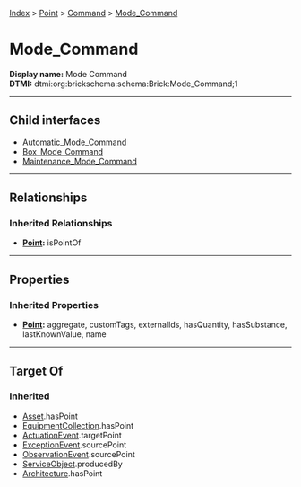 [Index](../../../index.md) > [Point](../../Point.md) > [Command](../Command.md) > [Mode_Command](#)
# Mode_Command

**Display name:** Mode Command<br />
**DTMI:** dtmi:org:brickschema:schema:Brick:Mode_Command;1

---

## Child interfaces
* [Automatic_Mode_Command](Automatic_Mode_Command.md)
* [Box_Mode_Command](Box_Mode_Command.md)
* [Maintenance_Mode_Command](Maintenance_Mode_Command.md)

---

## Relationships

### Inherited Relationships
* **[Point](../../Point.md):** isPointOf

---

## Properties

### Inherited Properties
* **[Point](../../Point.md):** aggregate, customTags, externalIds, hasQuantity, hasSubstance, lastKnownValue, name

---

## Target Of
### Inherited
* [Asset](../../../Asset/Asset.md).hasPoint
* [EquipmentCollection](../../../Collection/EquipmentCollection.md).hasPoint
* [ActuationEvent](../../../Event/PointEvent/ActuationEvent.md).targetPoint
* [ExceptionEvent](../../../Event/PointEvent/ExceptionEvent.md).sourcePoint
* [ObservationEvent](../../../Event/PointEvent/ObservationEvent.md).sourcePoint
* [ServiceObject](../../../Information/ServiceObject/ServiceObject.md).producedBy
* [Architecture](../../../Space/Architecture/Architecture.md).hasPoint
